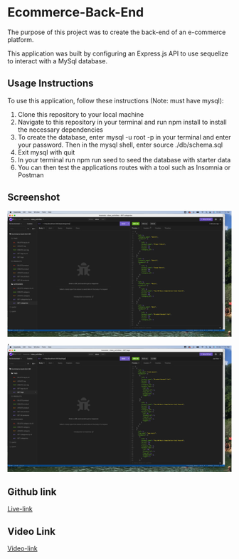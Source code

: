 # Ecommerce-Back-End
The purpose of this project was to create the back-end of an e-commerce platform.

This application was built by configuring an Express.js API to use sequelize to interact with a MySql database.

## Usage Instructions
To use this application, follow these instructions (Note: must have mysql):

1. Clone this repository to your local machine
2. Navigate to this repository in your terminal and run npm install to install the necessary dependencies
3. To create the database, enter mysql -u root -p in your terminal and enter your password. Then in the mysql shell, enter source ./db/schema.sql
4. Exit mysql with quit
5. In your terminal run npm run seed to seed the database with starter data
6. You can then test the applications routes with a tool such as Insomnia or Postman

## Screenshot

![Webpage screenshot](./Assets/screenshot1.png),
![Webpage screenshot](./Assets/screenshot2.png)


## Github link
[Live-link](https://christilato.github.io/Ecommerce-Back-End/)

## Video Link
[Video-link](https://drive.google.com/file/d/1A7r3D_JZaIOFNEamx390tCMDkJ5MSqLn/view)